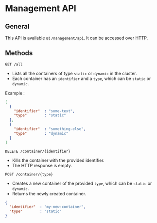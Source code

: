 # Management API

## General

This API is available at `/management/api`. It can be accessed over HTTP.

## Methods

`GET /all`

- Lists all the containers of type `static` or `dynamic` in the cluster.
- Each container has an `identifier` and a `type`, which can be `static` or
  `dynamic`.

Example :

```json
[
  {
    "identifier"  : "some-text",
    "type"        : "static"
  },
  {
    "identifier"  : "something-else",
    "type"        : "dynamic"
  }
]
```

`DELETE /container/{identifier}`

- Kills the container with the provided identifier.
- The HTTP response is empty.

`POST /container/{type}`

- Creates a new container of the provided `type`, which can be `static` or
  `dynamic`.
- Returns the newly created container.

```json
{
  "identifier"  : "my-new-container",
  "type"        : "static"
}
```
